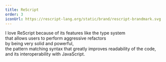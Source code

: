 ```yaml
---
title: ReScript
order: 3
iconUrl: https://rescript-lang.org/static/brand/rescript-brandmark.svg
---
```


I love ReScript because of its features like the type system<br>
that allows users to perform aggressive refactors<br>
by being very solid and powerful,<br>
the pattern matching syntax that greatly improves readability of the code,<br>
and its interoperability with JavaScript.
